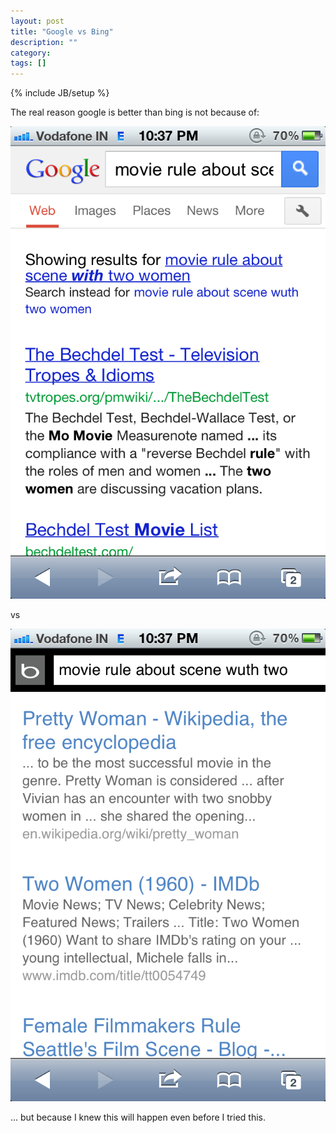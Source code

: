 ```yaml
---
layout: post
title: "Google vs Bing"
description: ""
category: 
tags: []
---
```

{% include JB/setup %}

The real reason google is better than bing is not because of:

![Google](/static/images/google.png)

vs

![Bing](/static/images/bing.png)

... but because I knew this will happen even before I tried this.
